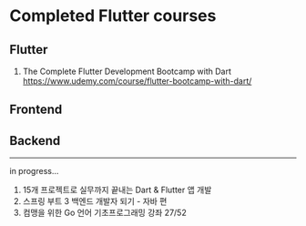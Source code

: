 # Completed Flutter courses
## Flutter
1. The Complete Flutter Development Bootcamp with Dart<br>
https://www.udemy.com/course/flutter-bootcamp-with-dart/

## Frontend

## Backend

---

in progress...
1. 15개 프로젝트로 실무까지 끝내는 Dart & Flutter 앱 개발
2. 스프링 부트 3 백엔드 개발자 되기 - 자바 편
3. 컴맹을 위한 Go 언어 기초프로그래밍 강좌 27/52
